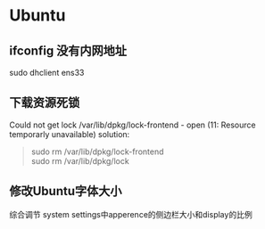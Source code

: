 # Ubuntu

## ifconfig 没有内网地址
sudo dhclient ens33

## 下载资源死锁
Could not get lock /var/lib/dpkg/lock-frontend - open (11: Resource temporarly unavailable)
solution:
> sudo rm /var/lib/dpkg/lock-frontend   
> sudo rm /var/lib/dpkg/lock

## 修改Ubuntu字体大小
综合调节 system settings中apperence的侧边栏大小和display的比例